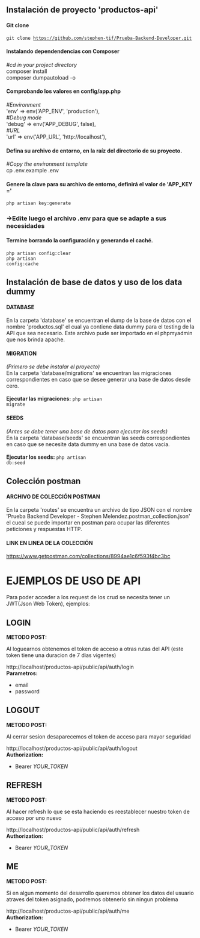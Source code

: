 ## Instalación de proyecto 'productos-api'

#### Git clone
<code>git clone https://github.com/stephen-tif/Prueba-Backend-Developer.git</code>

#### Instalando dependendencias con Composer
<em>#cd in your project directory</em>
<br>
composer install
<br>
composer dumpautoload -o

#### Comprobando los valores en config/app.php

<em>#Environment</em>
<br>
'env' => env('APP_ENV', 'production'),
<br>
<em>#Debug mode</em>
<br>
'debug' => env('APP_DEBUG', false),
<br>
<em>#URL</em>
<br>
'url' => env('APP_URL', 'http://localhost'),

#### Defina su archivo de entorno, en la raíz del directorio de su proyecto.
<em>#Copy the environment template</em>
<br>
cp .env.example .env

#### Genere la clave para su archivo de entorno, definirá el valor de 'APP_KEY ='
<code>php artisan key:generate</code>

### ->Edite luego el archivo .env para que se adapte a sus necesidades 

#### Termine borrando la configuración y generando el caché.
<code>php artisan config:clear</code>
<br>
<code>php artisan config:cache</code>


## Instalación de base de datos y uso de los data dummy

#### DATABASE
En la carpeta 'database' se encuentran el dump de la base de datos con el nombre 'productos.sql' el cual ya contiene data dummy para el testing de la API que sea necesario. Este archivo pude ser importado en el phpmyadmin que nos brinda apache.

#### MIGRATION
<em>(Primero se debe instalar el proyecto)</em>
<br>
En la carpeta 'database/migrations' se encuentran las migraciones correspondientes en caso que se desee generar una base de datos desde cero.
<br><br>
<strong>Ejecutar las migraciones:</strong> <code>php artisan migrate</code>

#### SEEDS
<em>(Antes se debe tener una base de datos para ejecutar los seeds)</em>
<br>
En la carpeta 'database/seeds' se encuentran las seeds correspondientes en caso que se necesite data dummy en una base de datos vacia.
<br><br>
<strong>Ejecutar los seeds:</strong> <code>php artisan db:seed</code>



## Colección postman

#### ARCHIVO  DE COLECCIÓN POSTMAN
En la carpeta 'routes' se encuentra un archivo de tipo JSON con el nombre 'Prueba Backend Developer - Stephen Melendez.postman_collection.json' el cueal se puede importar en postman para ocupar las diferentes peticiones y respuestas HTTP.

#### LINK EN LINEA DE LA COLECCIÓN
<a>https://www.getpostman.com/collections/8994ae1c6f593f4bc3bc</a>


# EJEMPLOS DE USO DE API
Para poder acceder a los request de los crud se necesita tener un JWT(Json Web Token), ejemplos:

## LOGIN
<strong>METODO POST:</strong>
<br>
<p>Al loguearnos obtenemos el token de acceso a otras rutas del API (este token tiene una duracion de 7 dias vigentes)</p>
<a>http://localhost/productos-api/public/api/auth/login</a>
<br>
<strong>Parametros:</strong>
<br>
<ul>
    <li>email</li>
    <li>password</li>
</ul>

## LOGOUT
<strong>METODO POST:</strong>
<br>
<p>Al cerrar sesion desaparecemos el token de acceso para mayor seguridad</p>
<a>http://localhost/productos-api/public/api/auth/logout</a>
<br>
<strong>Authorization:</strong>
<br>
<ul>
    <li>Bearer <i>YOUR_TOKEN</i></li>
</ul>

## REFRESH
<strong>METODO POST:</strong>
<br>
<p>Al hacer refresh lo que se esta haciendo es reestablecer nuestro token de acceso por uno nuevo</p>
<a>http://localhost/productos-api/public/api/auth/refresh</a>
<br>
<strong>Authorization:</strong>
<br>
<ul>
    <li>Bearer <i>YOUR_TOKEN</i></li>
</ul>

## ME
<strong>METODO POST:</strong>
<br>
<p>Si en algun momento del desarrollo queremos obtener los datos del usuario atraves del token asignado, podremos obtenerlo sin ningun problema</p>
<a>http://localhost/productos-api/public/api/auth/me</a>
<br>
<strong>Authorization:</strong>
<br>
<ul>
    <li>Bearer <i>YOUR_TOKEN</i></li>
</ul>
